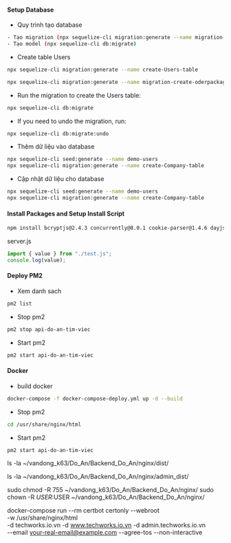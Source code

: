#### Setup Database

- Quy trình tạo database

```sh
- Tạo migration (npx sequelize-cli migration:generate --name migration-create-orderpackagepost)
- Tạo model (npx sequelize-cli db:migrate)
```

- Create table Users

```sh
npx sequelize-cli migration:generate --name create-Users-table

npx sequelize-cli migration:generate --name migration-create-oderpackagecv
```

- Run the migration to create the Users table:

```sh
npx sequelize-cli db:migrate
```

- If you need to undo the migration, run:

```sh
npx sequelize-cli db:migrate:undo
```

- Thêm dữ liệu vào database

```sh
npx sequelize-cli seed:generate --name demo-users
npx sequelize-cli migration:generate --name create-Company-table
```

- Cập nhật dữ liệu cho database

```sh
npx sequelize-cli seed:generate --name demo-users
npx sequelize-cli migration:generate --name create-Company-table
```

#### Install Packages and Setup Install Script

```sh
npm install bcryptjs@2.4.3 concurrently@8.0.1 cookie-parser@1.4.6 dayjs@1.11.7 dotenv@16.0.3 express@4.18.2 express-async-errors@3.1.1 express-validator@7.0.1 http-status-codes@2.2.0 jsonwebtoken@9.0.0 mongoose@7.0.5 morgan@1.10.0 multer@1.4.5-lts.1 nanoid@4.0.2 nodemon@2.0.22 cloudinary@1.37.3 dayjs@1.11.9 datauri@4.1.0 helmet@7.0.0 express-rate-limit@6.8.0 express-mongo-sanitize@2.2.0
```

server.js

```js
import { value } from "./test.js";
console.log(value);
```

#### Deploy PM2

- Xem danh sach

```sh
pm2 list
```

- Stop pm2

```sh
pm2 stop api-do-an-tim-viec
```

- Start pm2

```sh
pm2 start api-do-an-tim-viec
```

#### Docker

- build docker

```sh
docker-compose -f docker-compose-deploy.yml up -d --build
```

- Stop pm2

```sh
cd /usr/share/nginx/html
```

- Start pm2

```sh
pm2 start api-do-an-tim-viec
```

ls -la ~/vandong_k63/Do_An/Backend_Do_An/nginx/dist/

ls -la ~/vandong_k63/Do_An/Backend_Do_An/nginx/admin_dist/

sudo chmod -R 755 ~/vandong_k63/Do_An/Backend_Do_An/nginx/
sudo chown -R $USER:$USER ~/vandong_k63/Do_An/Backend_Do_An/nginx/

docker-compose run --rm certbot certonly --webroot \
 -w /usr/share/nginx/html \
 -d techworks.io.vn -d www.techworks.io.vn -d admin.techworks.io.vn \
 --email your-real-email@example.com --agree-tos --non-interactive
